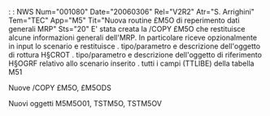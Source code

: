  :  : NWS Num="001080" Date="20060306" Rel="V2R2" Atr="S. Arrighini" Tem="TEC" App="M5" Tit="Nuova routine £M5O di reperimento dati generali MRP" Sts="20"
E' stata creata la /COPY £M5O che restituisce alcune informazioni generali dell'MRP.
In particolare riceve opzionalmente in input lo scenario e restituisce
. tipo/parametro e descrizione dell'oggetto di rottura H§CROT
. tipo/parametro e descrizione dell'oggetto di riferimento H§OGRF relativo allo scenario inserito . tutti i campi (TTLIBE) della tabella M51

Nuove /COPY
£M5O, £M5ODS

Nuovi oggetti
M5M5O01, TSTM5O, TSTM5OV
